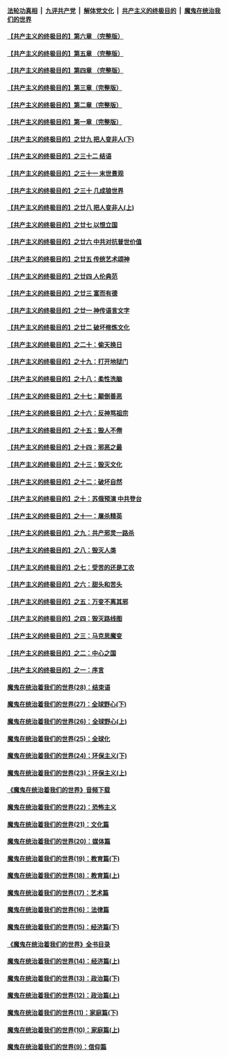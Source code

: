 ####  [法轮功真相](../../../../basic/blob/master/README.md?t=09010252) &nbsp;|&nbsp; [九评共产党](../../../../9ping.md/blob/master/README.md?t=09010252) &nbsp;|&nbsp; [解体党文化](../../../../jtdwh.md/blob/master/README.md?t=09010252)  &nbsp;|&nbsp; [共产主义的终极目的](../../../../gczydzjmd.md/blob/master/README.md?t=09010252) &nbsp;|&nbsp; [魔鬼在统治我们的世界](../../../../mgztzwmdsj.md/blob/master/README.md?t=09010252) 

#### [【共产主义的终极目的】第六章 （完整版）](../pages/nsc422/n11428913.md?t=09010252) 

#### [【共产主义的终极目的】第五章 （完整版）](../pages/nsc422/n11428912.md?t=09010252) 

#### [【共产主义的终极目的】第四章 （完整版）](../pages/nsc422/n11428907.md?t=09010252) 

#### [【共产主义的终极目的】第三章（完整版）](../pages/nsc422/n11428848.md?t=09010252) 

#### [【共产主义的终极目的】第二章（完整版）](../pages/nsc422/n11428831.md?t=09010252) 

#### [【共产主义的终极目的】第一章（完整版）](../pages/nsc422/n11417651.md?t=09010252) 

#### [【共产主义的终极目的】之廿九 把人变非人(下)](../pages/nsc422/n11344140.md?t=09010252) 

#### [【共产主义的终极目的】之三十二 结语](../pages/nsc422/n11360535.md?t=09010252) 

#### [【共产主义的终极目的】之三十一 末世景观](../pages/nsc422/n11351129.md?t=09010252) 

#### [【共产主义的终极目的】之三十 几成狼世界](../pages/nsc422/n11348280.md?t=09010252) 

#### [【共产主义的终极目的】之廿八 把人变非人(上)](../pages/nsc422/n11340492.md?t=09010252) 

#### [【共产主义的终极目的】之廿七 以恨立国](../pages/nsc422/n11336944.md?t=09010252) 

#### [【共产主义的终极目的】之廿六 中共对抗普世价值](../pages/nsc422/n11324785.md?t=09010252) 

#### [【共产主义的终极目的】之廿五 传统艺术颂神](../pages/nsc422/n11296396.md?t=09010252) 

#### [【共产主义的终极目的】之廿四 人伦典范](../pages/nsc422/n11296397.md?t=09010252) 

#### [【共产主义的终极目的】之廿三 富而有德](../pages/nsc422/n11283598.md?t=09010252) 

#### [【共产主义的终极目的】之廿一 神传语言文字](../pages/nsc422/n11263265.md?t=09010252) 

#### [【共产主义的终极目的】之廿二 破坏修炼文化](../pages/nsc422/n11245728.md?t=09010252) 

#### [【共产主义的终极目的】之二十：偷天换日](../pages/nsc422/n11238846.md?t=09010252) 

#### [【共产主义的终极目的】之十九：打开地狱门](../pages/nsc422/n11206376.md?t=09010252) 

#### [【共产主义的终极目的】之十八：柔性洗脑](../pages/nsc422/n11199994.md?t=09010252) 

#### [【共产主义的终极目的】之十七：颠倒善恶](../pages/nsc422/n11179782.md?t=09010252) 

#### [【共产主义的终极目的】之十六：反神骂祖宗](../pages/nsc422/n11166798.md?t=09010252) 

#### [【共产主义的终极目的】之十五：毁人不倦](../pages/nsc422/n11166792.md?t=09010252) 

#### [【共产主义的终极目的】之十四：邪恶之最](../pages/nsc422/n11150249.md?t=09010252) 

#### [【共产主义的终极目的】之十三：毁灭文化](../pages/nsc422/n11135227.md?t=09010252) 

#### [【共产主义的终极目的】之十二：破坏自然](../pages/nsc422/n11135214.md?t=09010252) 

#### [【共产主义的终极目的】之十：苏俄预演 中共登台](../pages/nsc422/n11118424.md?t=09010252) 

#### [【共产主义的终极目的】之十一：屠杀精英](../pages/nsc422/n11118442.md?t=09010252) 

#### [【共产主义的终极目的】之九：共产邪灵一路杀](../pages/nsc422/n11114139.md?t=09010252) 

#### [【共产主义的终极目的】之八：毁灭人类](../pages/nsc422/n11108503.md?t=09010252) 

#### [【共产主义的终极目的】之七：受苦的还是工农](../pages/nsc422/n11101809.md?t=09010252) 

#### [【共产主义的终极目的】之六：甜头和苦头](../pages/nsc422/n11096971.md?t=09010252) 

#### [【共产主义的终极目的】之五：万变不离其邪](../pages/nsc422/n11091285.md?t=09010252) 

#### [【共产主义的终极目的】之四：毁灭路线图](../pages/nsc422/n11086284.md?t=09010252) 

#### [【共产主义的终极目的】之三：马克思魔变](../pages/nsc422/n11061941.md?t=09010252) 

#### [【共产主义的终极目的】之二：中心之国](../pages/nsc422/n11047728.md?t=09010252) 

#### [【共产主义的终极目的】之一：序言](../pages/nsc422/n11086077.md?t=09010252) 

#### [魔鬼在统治着我们的世界(28)：结束语](../pages/nsc422/n10936246.md?t=09010252) 

#### [魔鬼在统治着我们的世界(27)：全球野心(下)](../pages/nsc422/n10928319.md?t=09010252) 

#### [魔鬼在统治着我们的世界(26)：全球野心(上)](../pages/nsc422/n10900318.md?t=09010252) 

#### [魔鬼在统治着我们的世界(25)：全球化](../pages/nsc422/n10788205.md?t=09010252) 

#### [魔鬼在统治着我们的世界(24)：环保主义(下)](../pages/nsc422/n10695307.md?t=09010252) 

#### [魔鬼在统治着我们的世界(23)：环保主义(上)](../pages/nsc422/n10688613.md?t=09010252) 

#### [《魔鬼在统治着我们的世界》音频下载](../pages/nsc422/n10635553.md?t=09010252) 

#### [魔鬼在统治着我们的世界(22)：恐怖主义](../pages/nsc422/n10614727.md?t=09010252) 

#### [魔鬼在统治着我们的世界(21)：文化篇](../pages/nsc422/n10597706.md?t=09010252) 

#### [魔鬼在统治着我们的世界(20)：媒体篇](../pages/nsc422/n10586579.md?t=09010252) 

#### [魔鬼在统治着我们的世界(19)：教育篇(下)](../pages/nsc422/n10564808.md?t=09010252) 

#### [魔鬼在统治着我们的世界(18)：教育篇(上)](../pages/nsc422/n10526970.md?t=09010252) 

#### [魔鬼在统治着我们的世界(17)：艺术篇](../pages/nsc422/n10499093.md?t=09010252) 

#### [魔鬼在统治着我们的世界(16)：法律篇](../pages/nsc422/n10485969.md?t=09010252) 

#### [魔鬼在统治着我们的世界(15)：经济篇(下)](../pages/nsc422/n10469975.md?t=09010252) 

#### [《魔鬼在统治着我们的世界》全书目录](../pages/nsc422/n10464261.md?t=09010252) 

#### [魔鬼在统治着我们的世界(14)：经济篇(上)](../pages/nsc422/n10457370.md?t=09010252) 

#### [魔鬼在统治着我们的世界(13)：政治篇(下)](../pages/nsc422/n10448270.md?t=09010252) 

#### [魔鬼在统治着我们的世界(12)：政治篇(上)](../pages/nsc422/n10444576.md?t=09010252) 

#### [魔鬼在统治着我们的世界(11)：家庭篇(下)](../pages/nsc422/n10440961.md?t=09010252) 

#### [魔鬼在统治着我们的世界(10)：家庭篇(上)](../pages/nsc422/n10435448.md?t=09010252) 

#### [魔鬼在统治着我们的世界(9)：信仰篇](../pages/nsc422/n10432159.md?t=09010252) 

